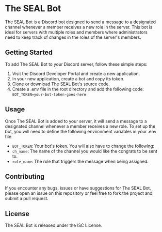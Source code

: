 # The SEAL Bot

The SEAL Bot is a Discord bot designed to send a message to a designated channel whenever a member receives a new role in the server. This bot is ideal for servers with multiple roles and members where administrators need to keep track of changes in the roles of the server's members.

## Getting Started
To add The SEAL Bot to your Discord server, follow these simple steps:

1. Visit the Discord Developer Portal and create a new application.
2. In your new application, create a bot and copy its token.
3. Clone or download The SEAL Bot's source code.
4. Create a .env file in the root directory and add the following code:
`BOT_TOKEN=your-bot-token-goes-here`


## Usage
Once The SEAL Bot is added to your server, it will send a message to a designated channel whenever a member receives a new role. To set up the bot, you will need to define the following environment variables in your .env file:
- ``BOT_TOKEN``: Your bot's token.
You will also have to change the following:
- ``ch_name``: The name of the channel you would like the congrats to be sent to.
- ``role_name``: The role that triggers the message when being assigned.

## Contributing
If you encounter any bugs, issues or have suggestions for The SEAL Bot, please open an issue on this repository or feel free to fork the project and submit a pull request.

## License
The SEAL Bot is released under the ISC License.
